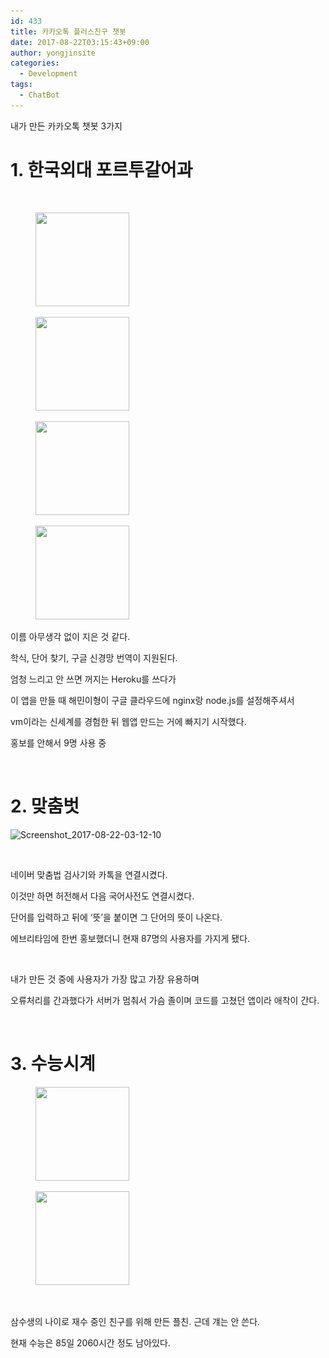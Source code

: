 ```yaml
---
id: 433
title: 카카오톡 플러스친구 챗봇
date: 2017-08-22T03:15:43+09:00
author: yongjinsite
categories:
  - Development
tags:
  - ChatBot
---
```


내가 만든 카카오톡 챗봇 3가지

# 1. 한국외대 포르투갈어과

&nbsp;

<div id='gallery-1' class='gallery galleryid-433 gallery-columns-3 gallery-size-thumbnail'>
  <figure class='gallery-item'> 
  
  <div class='gallery-icon portrait'>
    <a href='https://yongj.in/screenshot_2017-08-22-02-14-44/'><img width="150" height="150" src="https://raw.githubusercontent.com/16Yongjin/16Yongjin.github.io/master/wp-content/uploads/2017/08/screenshot_2017-08-22-02-14-44-150x150.png" class="attachment-thumbnail size-thumbnail" alt="" srcset="https://raw.githubusercontent.com/16Yongjin/16Yongjin.github.io/master/wp-content/uploads/2017/08/screenshot_2017-08-22-02-14-44-150x150.png 150w, https://raw.githubusercontent.com/16Yongjin/16Yongjin.github.io/master/wp-content/uploads/2017/08/screenshot_2017-08-22-02-14-44-85x85.png 85w" sizes="(max-width: 150px) 100vw, 150px" /></a>
  </div></figure><figure class='gallery-item'> 
  
  <div class='gallery-icon portrait'>
    <a href='https://yongj.in/screenshot_2017-08-22-02-15-01/'><img width="150" height="150" src="https://raw.githubusercontent.com/16Yongjin/16Yongjin.github.io/master/wp-content/uploads/2017/08/screenshot_2017-08-22-02-15-01-150x150.png" class="attachment-thumbnail size-thumbnail" alt="" srcset="https://raw.githubusercontent.com/16Yongjin/16Yongjin.github.io/master/wp-content/uploads/2017/08/screenshot_2017-08-22-02-15-01-150x150.png 150w, https://raw.githubusercontent.com/16Yongjin/16Yongjin.github.io/master/wp-content/uploads/2017/08/screenshot_2017-08-22-02-15-01-85x85.png 85w" sizes="(max-width: 150px) 100vw, 150px" /></a>
  </div></figure><figure class='gallery-item'> 
  
  <div class='gallery-icon portrait'>
    <a href='https://yongj.in/screenshot_2017-08-22-02-15-24/'><img width="150" height="150" src="https://raw.githubusercontent.com/16Yongjin/16Yongjin.github.io/master/wp-content/uploads/2017/08/screenshot_2017-08-22-02-15-24-150x150.png" class="attachment-thumbnail size-thumbnail" alt="" srcset="https://raw.githubusercontent.com/16Yongjin/16Yongjin.github.io/master/wp-content/uploads/2017/08/screenshot_2017-08-22-02-15-24-150x150.png 150w, https://raw.githubusercontent.com/16Yongjin/16Yongjin.github.io/master/wp-content/uploads/2017/08/screenshot_2017-08-22-02-15-24-85x85.png 85w" sizes="(max-width: 150px) 100vw, 150px" /></a>
  </div></figure><figure class='gallery-item'> 
  
  <div class='gallery-icon portrait'>
    <a href='https://yongj.in/screenshot_2017-08-22-02-16-07/'><img width="150" height="150" src="https://raw.githubusercontent.com/16Yongjin/16Yongjin.github.io/master/wp-content/uploads/2017/08/screenshot_2017-08-22-02-16-07-150x150.png" class="attachment-thumbnail size-thumbnail" alt="" srcset="https://raw.githubusercontent.com/16Yongjin/16Yongjin.github.io/master/wp-content/uploads/2017/08/screenshot_2017-08-22-02-16-07-150x150.png 150w, https://raw.githubusercontent.com/16Yongjin/16Yongjin.github.io/master/wp-content/uploads/2017/08/screenshot_2017-08-22-02-16-07-85x85.png 85w" sizes="(max-width: 150px) 100vw, 150px" /></a>
  </div></figure>
</div>

이름 아무생각 없이 지은 것 같다.

학식, 단어 찾기, 구글 신경망 번역이 지원된다.

엄청 느리고 안 쓰면 꺼지는 Heroku를 쓰다가

이 앱을 만들 때 해민이형이 구글 클라우드에 nginx랑 node.js를 설정해주셔서

vm이라는 신세계를 경험한 뒤 웹앱 만드는 거에 빠지기 시작했다.

홍보를 안해서 9명 사용 중

&nbsp;

# 2. 맞춤벗

<img class="  wp-image-472 aligncenter" src="https://raw.githubusercontent.com/16Yongjin/16Yongjin.github.io/master/wp-content/uploads/2017/08/screenshot_2017-08-22-03-12-10.png" alt="Screenshot_2017-08-22-03-12-10" width="327" height="581" srcset="https://raw.githubusercontent.com/16Yongjin/16Yongjin.github.io/master/wp-content/uploads/2017/08/screenshot_2017-08-22-03-12-10.png 720w, https://raw.githubusercontent.com/16Yongjin/16Yongjin.github.io/master/wp-content/uploads/2017/08/screenshot_2017-08-22-03-12-10-169x300.png 169w, https://raw.githubusercontent.com/16Yongjin/16Yongjin.github.io/master/wp-content/uploads/2017/08/screenshot_2017-08-22-03-12-10-576x1024.png 576w" sizes="(max-width: 327px) 100vw, 327px" /> 

&nbsp;

네이버 맞춤법 검사기와 카톡을 연결시켰다.

이것만 하면 허전해서 다음 국어사전도 연결시켰다.

단어를 입력하고 뒤에 &#8216;뜻&#8217;을 붙이면 그 단어의 뜻이 나온다.

에브리타임에 한번 홍보했더니 현재 87명의 사용자를 가지게 됐다.

&nbsp;

내가 만든 것 중에 사용자가 가장 많고 가장 유용하며

오류처리를 간과했다가 서버가 멈춰서 가슴 졸이며 코드를 고쳤던 앱이라 애착이 간다.

&nbsp;

# 3. 수능시계

<div id='gallery-2' class='gallery galleryid-433 gallery-columns-3 gallery-size-thumbnail'>
  <figure class='gallery-item'> 
  
  <div class='gallery-icon portrait'>
    <a href='https://yongj.in/screenshot_2017-08-22-02-16-33/'><img width="150" height="150" src="https://raw.githubusercontent.com/16Yongjin/16Yongjin.github.io/master/wp-content/uploads/2017/08/screenshot_2017-08-22-02-16-33-150x150.png" class="attachment-thumbnail size-thumbnail" alt="" srcset="https://raw.githubusercontent.com/16Yongjin/16Yongjin.github.io/master/wp-content/uploads/2017/08/screenshot_2017-08-22-02-16-33-150x150.png 150w, https://raw.githubusercontent.com/16Yongjin/16Yongjin.github.io/master/wp-content/uploads/2017/08/screenshot_2017-08-22-02-16-33-85x85.png 85w" sizes="(max-width: 150px) 100vw, 150px" /></a>
  </div></figure><figure class='gallery-item'> 
  
  <div class='gallery-icon portrait'>
    <a href='https://yongj.in/screenshot_2017-08-22-02-16-43/'><img width="150" height="150" src="https://raw.githubusercontent.com/16Yongjin/16Yongjin.github.io/master/wp-content/uploads/2017/08/screenshot_2017-08-22-02-16-43-150x150.png" class="attachment-thumbnail size-thumbnail" alt="" srcset="https://raw.githubusercontent.com/16Yongjin/16Yongjin.github.io/master/wp-content/uploads/2017/08/screenshot_2017-08-22-02-16-43-150x150.png 150w, https://raw.githubusercontent.com/16Yongjin/16Yongjin.github.io/master/wp-content/uploads/2017/08/screenshot_2017-08-22-02-16-43-85x85.png 85w" sizes="(max-width: 150px) 100vw, 150px" /></a>
  </div></figure>
</div>

&nbsp;

삼수생의 나이로 재수 중인 친구를 위해 만든 플친. 근데 걔는 안 쓴다.

현재 수능은 85일 2060시간 정도 남아있다.
